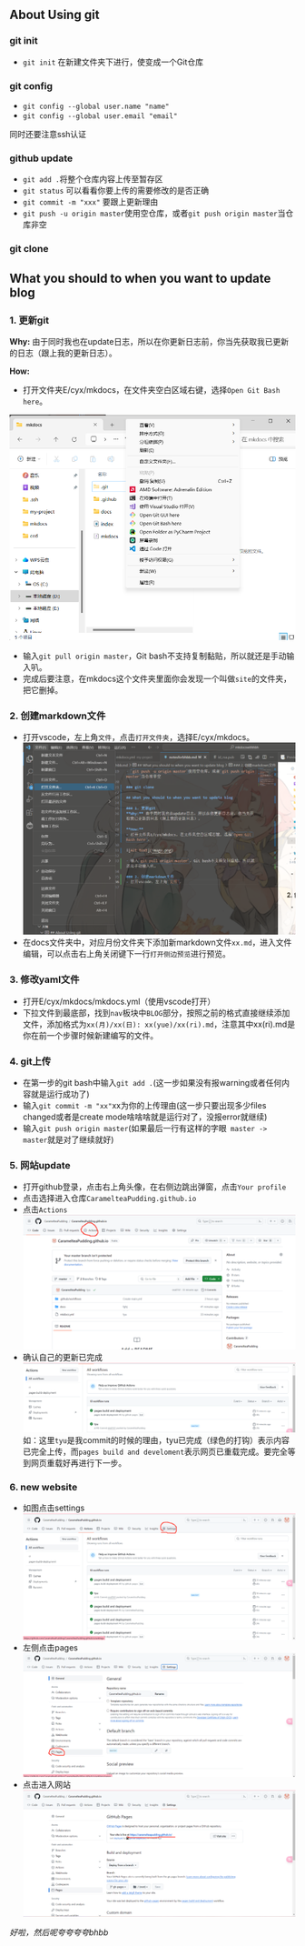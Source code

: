 ## About Using git

### git init

- `git init` 在新建文件夹下进行，使变成一个Git仓库

### git config

- `git config --global user.name "name"` 
- `git config --global user.email "email"`

同时还要注意ssh认证

### github update

- `git add .`将整个仓库内容上传至暂存区
- `git status` 可以看看你要上传的需要修改的是否正确
- `git commit -m "xxx"` 要跟上更新理由
- `git push -u origin master`使用空仓库，或者`git push origin master`当仓库非空

### git clone

## What you should to when you want to update blog

### 1. 更新git

**Why:** 由于同时我也在update日志，所以在你更新日志前，你当先获取我已更新的日志（跟上我的更新日志）。

**How:** 
- 打开文件夹E/cyx/mkdocs，在文件夹空白区域右键，选择`Open Git Bash here`。

![Alt text](image.png)

- 输入`git pull origin master`，Git bash不支持复制黏贴，所以就还是手动输入叭。
- 完成后要注意，在mkdocs这个文件夹里面你会发现一个叫做`site`的文件夹，把它删掉。

### 2. 创建markdown文件

- 打开vscode，左上角`文件`，点击`打开文件夹`，选择E/cyx/mkdocs。
  ![Alt text](image-1.png)
- 在docs文件夹中，对应月份文件夹下添加新markdown文件`xx.md`，进入文件编辑，可以点击右上角关闭键下一行`打开侧边预览`进行预览。
  
### 3. 修改yaml文件

- 打开E/cyx/mkdocs/mkdocs.yml（使用vscode打开）
- 下拉文件到最底部，找到`nav`板块中`BLOG`部分，按照之前的格式直接继续添加文件，添加格式为`xx(月)/xx(日): xx(yue)/xx(ri).md`，注意其中xx(ri).md是你在前一个步骤时候新建编写的文件。

### 4. git上传

- 在第一步的git bash中输入`git add .`(这一步如果没有报warning或者任何内容就是运行成功了)
- 输入`git commit -m "xx"`xx为你的上传理由(这一步只要出现多少files changed或者是create mode啥啥啥就是运行对了，没报error就继续)
- 输入`git push origin master`(如果最后一行有这样的字眼` master -> master`就是对了继续就好)

### 5. 网站update

- 打开github登录，点击右上角头像，在右侧边跳出弹窗，点击`Your profile`
- 点击选择进入仓库`CaramelteaPudding.github.io`
- 点击`Actions`
![Alt text](image-2.png)
- 确认自己的更新已完成
![Alt text](image-3.png)
如：这里`tyu`是我commit的时候的理由，tyu已完成（绿色的打钩）表示内容已完全上传，而`pages build and develoment`表示网页已重载完成。要完全等到网页重载好再进行下一步。

### 6. new website

- 如图点击settings
![Alt text](image-4.png)
- 左侧点击pages
![Alt text](image-5.png)
- 点击进入网站
![Alt text](image-7.png)

*好啦，然后呢夸夸夸夸bhbb*